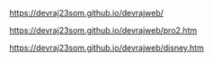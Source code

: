 https://devraj23som.github.io/devrajweb/

https://devraj23som.github.io/devrajweb/pro2.htm

https://devraj23som.github.io/devrajweb/disney.htm
